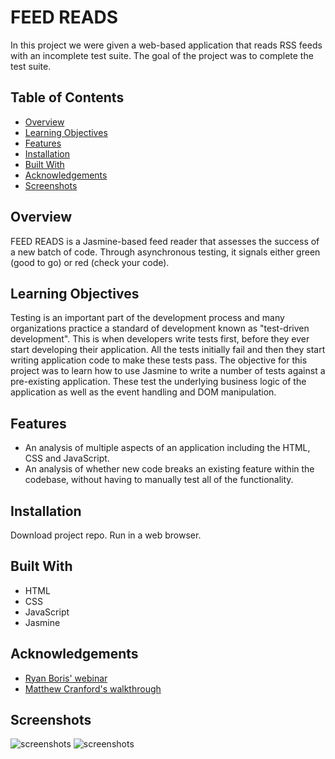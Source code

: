 # FEED READS

In this project we were given a web-based application that reads RSS feeds with an incomplete test suite. The goal of the project was to complete the test suite.

## Table of Contents

* [Overview](#overview)
* [Learning Objectives](#learning-objectives)
* [Features](#features)
* [Installation](#installation)
* [Built With](#built-with)
* [Acknowledgements](#acknowledgements)
* [Screenshots](#screenshots)

## Overview

FEED READS is a Jasmine-based feed reader that assesses the success of a new batch of code. Through asynchronous testing, it signals either green (good to go) or red (check your code).

## Learning Objectives

Testing is an important part of the development process and many organizations practice a standard of development known as "test-driven development". This is when developers write tests first, before they ever start developing their application. All the tests initially fail and then they start writing application code to make these tests pass. The objective for this project was to learn how to use Jasmine to write a number of tests against a pre-existing application. These test the underlying business logic of the application as well as the event handling and DOM manipulation.

## Features

* An analysis of multiple aspects of an application including the HTML, CSS and JavaScript.
* An analysis of whether new code breaks an existing feature within the codebase, without having to manually test all of the functionality.

## Installation

Download project repo. Run in a web browser.

## Built With

* HTML
* CSS
* JavaScript
* Jasmine

## Acknowledgements

* [Ryan Boris' webinar](https://www.youtube.com/watch?v=7kOBXPbDmyw)
* [Matthew Cranford's walkthrough](https://matthewcranford.com/category/blog-posts/walkthrough/feed-reader/)

## Screenshots

![screenshots](https://github.com/leiacarts/feedreads/blob/master/feedreads1.png)
![screenshots](https://github.com/leiacarts/feedreads/blob/master/feedreads2.png)
